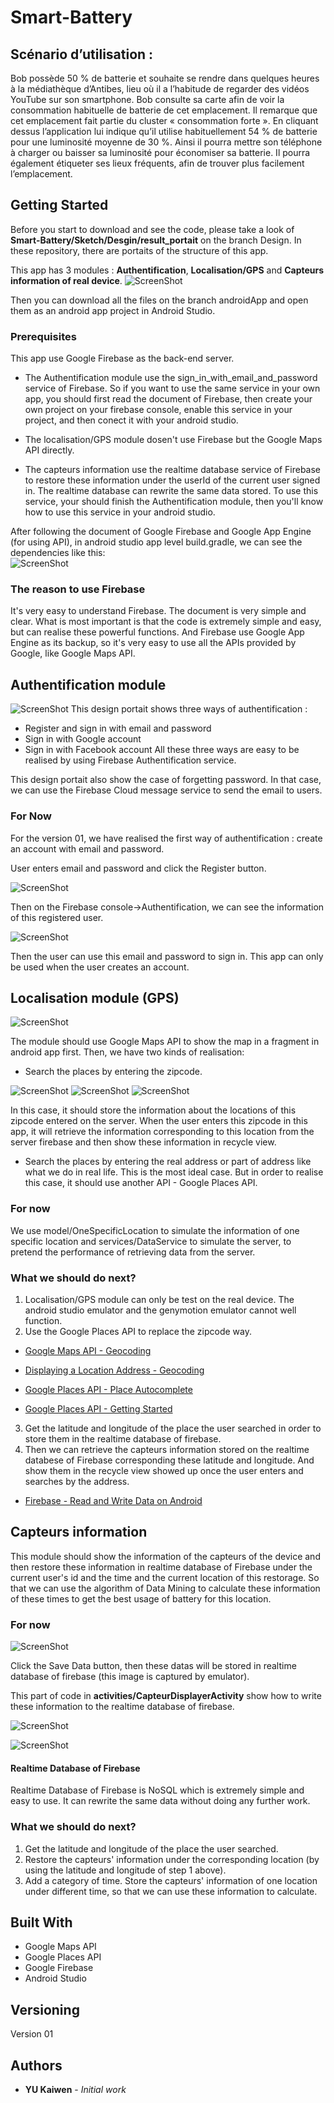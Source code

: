 # Smart-Battery

## Scénario d’utilisation : 

Bob possède 50 % de batterie et souhaite se rendre dans quelques heures à la médiathèque d’Antibes, lieu où il a l’habitude de regarder des vidéos YouTube sur son smartphone.
Bob consulte sa carte afin de voir la consommation habituelle de batterie de cet emplacement.
Il remarque que cet emplacement fait partie du cluster « consommation forte ».
En cliquant dessus l’application lui indique qu’il utilise habituellement 54 % de batterie pour une luminosité moyenne de 30 %.
Ainsi il pourra mettre son téléphone à charger ou baisser sa luminosité pour économiser sa batterie.
Il pourra également étiqueter ses lieux fréquents, afin de trouver plus facilement l’emplacement.


## Getting Started

Before you start to download and see the code, please take a look of **Smart-Battery/Sketch/Desgin/result_portait** on the branch Design. In these repository, there are portaits of the structure of this app.

This app has 3 modules : **Authentification**, **Localisation/GPS** and **Capteurs information of real device**.
![ScreenShot](https://github.com/amelieykw/Smart-Battery/blob/design/Sketch/Desgin/result%20portait/total.png)

Then you can download all the files on the branch androidApp and open them as an android app project in Android Studio.

### Prerequisites

This app use Google Firebase as the back-end server. 

- The Authentification module use the sign_in_with_email_and_password service of Firebase. So if you want to use the same service in your own app, you should first read the document of Firebase, then create your own project on your firebase console, enable this service in your project, and then conect it with your android studio.

- The localisation/GPS module dosen't use Firebase but the Google Maps API directly.

- The capteurs information use the realtime database service of Firebase to restore these information under the userId of the current user signed in. The realtime database can rewrite the same data stored. To use this service, your should finish the Authentification module, then you'll know how to use this service in your android studio.


After following the document of Google Firebase and Google App Engine (for using API), in android studio app level build.gradle, we can see the dependencies like this:  
![ScreenShot](https://github.com/amelieykw/Smart-Battery/blob/tutorial/build_gradle_app_dependencies.png)

### The reason to use Firebase

It's very easy to understand Firebase. The document is very simple and clear. What is most important is that the code is extremely simple and easy, but can realise these powerful functions. And Firebase use Google App Engine as its backup, so it's very easy to use all the APIs provided by Google, like Google Maps API.


## Authentification module
![ScreenShot](https://github.com/amelieykw/Smart-Battery/blob/design/Sketch/Desgin/result%20portait/SIGN%20IN.png)
This design portait shows three ways of authentification : 
- Register and sign in with email and password
- Sign in with Google account
- Sign in with Facebook account
All these three ways are easy to be realised by using Firebase Authentification service.

This design portait also show the case of forgetting password. In that case, we can use the Firebase Cloud message service to send the email to users.

### For Now
For the version 01, we have realised the first way of authentification : create an account with email and password.

User enters email and password and click the Register button. 

![ScreenShot](https://github.com/amelieykw/Smart-Battery/blob/tutorial/login_screenshot.png) 

Then on the Firebase console->Authentification, we can see the information of this registered user.

![ScreenShot](https://github.com/amelieykw/Smart-Battery/blob/tutorial/authentification.png)

Then the user can use this email and password to sign in. This app can only be used when the user creates an account. 

## Localisation module (GPS)
![ScreenShot](https://github.com/amelieykw/Smart-Battery/blob/design/Sketch/Desgin/result%20portait/Localisation.png)

The module should use Google Maps API to show the map in a fragment in android app first. 
Then, we have two kinds of realisation:
- Search the places by entering the zipcode. 

![ScreenShot](https://github.com/amelieykw/Smart-Battery/blob/tutorial/map_enter_zipcode_screenshot.png)
![ScreenShot](https://github.com/amelieykw/Smart-Battery/blob/tutorial/android_studio_logic_classes.png)
![ScreenShot](https://github.com/amelieykw/Smart-Battery/blob/tutorial/android_studio_layout.png)

In this case, it should store the information about the locations of this zipcode entered on the server. When the user enters this zipcode in this app, it will retrieve the information corresponding to this location from the server firebase and then show these information in recycle view. 

- Search the places by entering the real address or part of address like what we do in real life.
This is the most ideal case. But in order to realise this case, it should use another API - Google Places API.

### For now

We use model/OneSpecificLocation to simulate the information of one specific location and services/DataService to simulate the server, to pretend the performance of retrieving data from the server.

### What we should do next?

1. Localisation/GPS module can only be test on the real device. The android studio emulator and the genymotion emulator cannot well function.
2. Use the Google Places API to replace the zipcode way.
  
  - [Google Maps API - Geocoding](https://developers.google.com/maps/documentation/geocoding/start?authuser=0)
  
  - [Displaying a Location Address - Geocoding](https://developer.android.com/training/location/display-address.html)
  
  - [Google Places API - Place Autocomplete](https://developers.google.com/places/android-api/autocomplete) 
  
  - [Google Places API - Getting Started](https://developers.google.com/places/android-api/start)

3. Get the latitude and longitude of the place the user searched in order to store them in the realtime database of firebase.
4. Then we can retrieve the capteurs information stored on the realtime databese of Firebase corresponding these latitude and longitude. And show them in the recycle view showed up once the user enters and searches by the address.
  
  - [Firebase - Read and Write Data on Android](https://firebase.google.com/docs/database/android/read-and-write)

## Capteurs information 

This module should show the information of the capteurs of the device and then restore these information in realtime database of Firebase under the current user's id and the time and the current location of this restorage. So that we can use the algorithm of Data Mining to calculate these information of these times to get the best usage of battery for this location.

### For now

![ScreenShot](https://github.com/amelieykw/Smart-Battery/blob/tutorial/battery_info_screenshot.png)

Click the Save Data button, then these datas will be stored in realtime database of firebase (this image is captured by emulator).

This part of code in **activities/CapteurDisplayerActivity** show how to write these information to the realtime database of firebase. 

![ScreenShot](https://github.com/amelieykw/Smart-Battery/blob/tutorial/realtime_database_firebase_code.png)

![ScreenShot](https://github.com/amelieykw/Smart-Battery/blob/tutorial/realtime_database.png)

#### Realtime Database of Firebase

Realtime Database of Firebase is NoSQL which is extremely simple and easy to use. It can rewrite the same data without doing any further work.

### What we should do next?

1. Get the latitude and longitude of the place the user searched.
2. Restore the capteurs' information under the corresponding location (by using the latitude and longitude of step 1 above).    
3. Add a category of time. Store the capteurs' information of one location under different time, so that we can use these information to calculate.


## Built With

* Google Maps API 
* Google Places API
* Google Firebase
* Android Studio

## Versioning

Version 01

## Authors

* **YU Kaiwen** - *Initial work*

